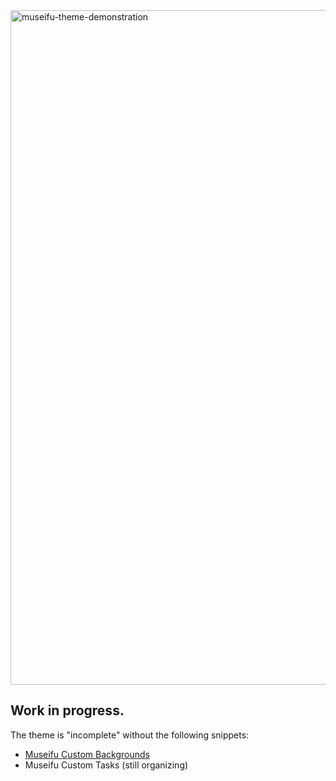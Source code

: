 <img width="1919" height="1079" alt="museifu-theme-demonstration" src="https://github.com/user-attachments/assets/0b9a9d79-a08f-42f9-969c-613e33863468" />

## Work in progress.
The theme is "incomplete" without the following snippets:
- [Museifu Custom Backgrounds](https://github.com/account-not-relevant/museifu-custom-backgrounds)
- Museifu Custom Tasks (still organizing)
